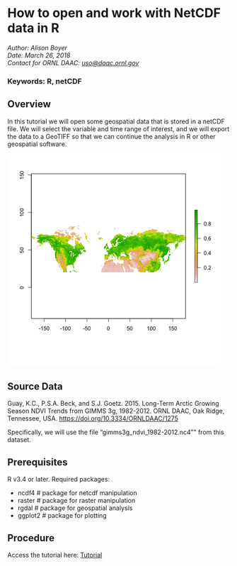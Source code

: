 # How to open and work with NetCDF data in R

*Author: Alison Boyer*  
*Date: March 26, 2018*  
*Contact for ORNL DAAC: uso@daac.ornl.gov*  

### Keywords: R, netCDF

## Overview

In this tutorial we will open some geospatial data that is stored in a netCDF file. We will select the variable and time range of interest, and we will export the data to a GeoTIFF so that we can continue the analysis in R or other geospatial software.


![Arctic Growing Season NDVI, 1982](GIMMS3g_1982_NDVI.png)

## Source Data

Guay, K.C., P.S.A. Beck, and S.J. Goetz. 2015. Long-Term Arctic Growing Season NDVI Trends from GIMMS 3g, 1982-2012. ORNL DAAC, Oak Ridge, Tennessee, USA. <a href="https://doi.org/10.3334/ORNLDAAC/1275">https://doi.org/10.3334/ORNLDAAC/1275</a>

Specifically, we will use the file “gimms3g_ndvi_1982-2012.nc4”" from this dataset. 

## Prerequisites

R v3.4 or later. Required packages: 
<ul><li>ncdf4 # package for netcdf manipulation</li>
<li>raster # package for raster manipulation</li>
<li>rgdal # package for geospatial analysis</li>
<li>ggplot2 # package for plotting</li></ul>

## Procedure

Access the tutorial here:
[Tutorial](Read_NetCDF_tutorial_v3.Rmd)
